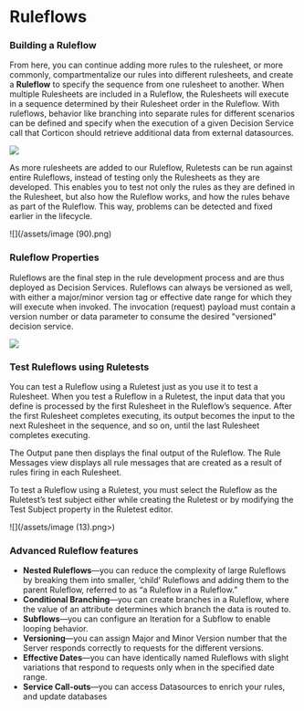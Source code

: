 # Ruleflows

### Building a Ruleflow

From here, you can continue adding more rules to the rulesheet, or more commonly, compartmentalize our rules into different rulesheets, and create a **Ruleflow** to specify the sequence from one rulesheet to another. When multiple Rulesheets are included in a Ruleflow, the Rulesheets will execute in a sequence determined by their Rulesheet order in the Ruleflow. With ruleflows, behavior like branching into separate rules for different scenarios can be defined and specify when the execution of a given Decision Service call that Corticon should retrieve additional data from external datasources.

![](/assets/image(58).png>)

As more rulesheets are added to our Ruleflow, Ruletests can be run against entire Ruleflows, instead of testing only the Rulesheets as they are developed. This enables you to test not only the rules as they are defined in the Rulesheet, but also how the Ruleflow works, and how the rules behave as part of the Ruleflow. This way, problems can be detected and fixed earlier in the lifecycle.

![](/assets/image (90).png)

### Ruleflow Properties

Ruleflows are the final step in the rule development process and are thus deployed as Decision Services. Ruleflows can always be versioned as well, with either a major/minor version tag or effective date range for which they will execute when invoked. The invocation (request) payload must contain a version number or data parameter to consume the desired "versioned" decision service.

![](/assets/image%20(103).png)

### Test Ruleflows using Ruletests

You can test a Ruleflow using a Ruletest just as you use it to test a Rulesheet. When you test a Ruleflow in a Ruletest, the input data that you define is processed by the first Rulesheet in the Ruleflow’s sequence. After the first Rulesheet completes executing, its output becomes the input to the next Rulesheet in the sequence, and so on, until the last Rulesheet completes executing.

The Output pane then displays the final output of the Ruleflow. The Rule Messages view displays all rule messages that are created as a result of rules firing in each Rulesheet.

To test a Ruleflow using a Ruletest, you must select the Ruleflow as the Ruletest’s test subject either while creating the Ruletest or by modifying the Test Subject property in the Ruletest editor.

![](/assets/image (13).png>)

### Advanced Ruleflow features

* **Nested Ruleflows**—you can reduce the complexity of large Ruleflows by breaking them into smaller, ‘child’ Ruleflows and adding them to the parent Ruleflow, referred to as “a Ruleflow in a Ruleflow.”
* **Conditional Branching**—you can create branches in a Ruleflow, where the value of an attribute determines which branch the data is routed to.
* **Subflows**—you can configure an Iteration for a Subflow to enable looping behavior.
* **Versioning**—you can assign Major and Minor Version number that the Server responds correctly to requests for the different versions.
* **Effective Dates**—you can have identically named Ruleflows with slight variations that respond to requests only when in the specified date range.
* **Service Call-outs**—you can access Datasources to enrich your rules, and update databases
